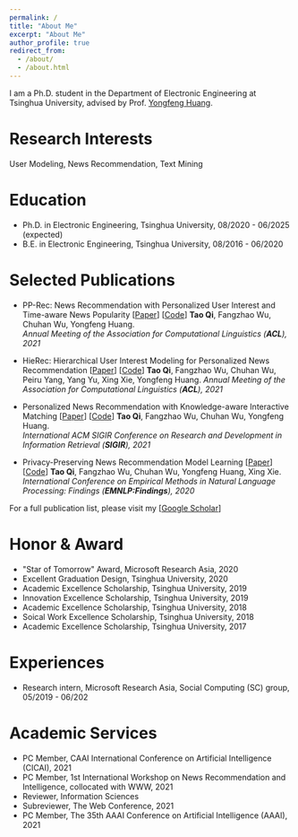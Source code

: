 ```yaml
---
permalink: /
title: "About Me"
excerpt: "About Me"
author_profile: true
redirect_from: 
  - /about/
  - /about.html
---
```


I am a Ph.D. student in the Department of Electronic Engineering at Tsinghua University, advised by Prof. [Yongfeng Huang](http://thungnlab.cn/).

<!-- I am passionate about designing text mining algorithm for real-world application, including recommendation, medical NLP and NLP for social good.
As such, I work at the intersection of data mining and natural language processing. -->
<!-- 
Currently, I am working on topic-based summarization with minimal supervision, a novel task for large corpus summarization, advised by Prof. [Jiawei Han](http://hanj.cs.illinois.edu/). -->

Research Interests
======
User Modeling, News Recommendation, Text Mining


Education
======
* Ph.D. in Electronic Engineering, Tsinghua University, 08/2020 - 06/2025 (expected)
* B.E. in Electronic Engineering, Tsinghua University, 08/2016 - 06/2020

Selected Publications
======
* PP-Rec: News Recommendation with Personalized User Interest and Time-aware News Popularity \[[Paper](https://arxiv.org/pdf/2106.01300.pdf)\] \[[Code](https://github.com/taoqi98/PP-Rec)\]
**Tao Qi**, Fangzhao Wu, Chuhan Wu, Yongfeng Huang.  
*Annual Meeting of the Association for Computational Linguistics (**ACL**), 2021*

* HieRec: Hierarchical User Interest Modeling for Personalized News Recommendation \[[Paper](https://arxiv.org/pdf/2106.04408.pdf)\] \[[Code](https://github.com/taoqi98/HieRec)\]
**Tao Qi**, Fangzhao Wu, Chuhan Wu, Peiru Yang, Yang Yu, Xing Xie, Yongfeng Huang.
*Annual Meeting of the Association for Computational Linguistics (**ACL**), 2021*

* Personalized News Recommendation with Knowledge-aware Interactive Matching \[[Paper](https://arxiv.org/pdf/2104.10083.pdf)\] \[[Code](https://github.com/taoqi98/KIM)\]
**Tao Qi**, Fangzhao Wu, Chuhan Wu, Yongfeng Huang.  
*International ACM SIGIR Conference on Research and Development in Information Retrieval (**SIGIR**), 2021*

* Privacy-Preserving News Recommendation Model Learning \[[Paper](https://www.aclweb.org/anthology/2020.findings-emnlp.128.pdf)\] \[[Code](https://github.com/taoqi98/FedNewsRec)\]
**Tao Qi**, Fangzhao Wu, Chuhan Wu, Yongfeng Huang, Xing Xie.  
*International Conference on Empirical Methods in Natural Language Processing: Findings (**EMNLP:Findings**), 2020*

For a full publication list, please visit my \[[Google Scholar](https://scholar.google.com/citations?hl=zh-CN&user=iRr7c9wAAAAJ&view_op=list_works&sortby=pubdate)\]

Honor & Award
======
* "Star of Tomorrow" Award, Microsoft Research Asia, 2020
* Excellent Graduation Design, Tsinghua University, 2020
* Academic Excellence Scholarship, Tsinghua University, 2019
* Innovation Excellence Scholarship, Tsinghua University, 2019
* Academic Excellence Scholarship, Tsinghua University, 2018
* Soical Work Excellence Scholarship, Tsinghua University, 2018
* Academic Excellence Scholarship, Tsinghua University, 2017

Experiences
======
* Research intern, Microsoft Research Asia, Social Computing (SC) group, 05/2019 - 06/202

Academic Services
======
* PC Member, CAAI International Conference on Artificial Intelligence (CICAI), 2021
* PC Member, 1st International Workshop on News Recommendation and Intelligence, collocated with WWW, 2021
* Reviewer, Information Sciences
* Subreviewer, The Web Conference, 2021
* PC Member, The 35th AAAI Conference on Artificial Intelligence (AAAI), 2021
 